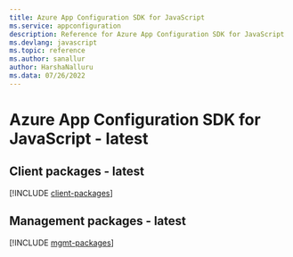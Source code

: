 ```yaml
---
title: Azure App Configuration SDK for JavaScript
ms.service: appconfiguration
description: Reference for Azure App Configuration SDK for JavaScript
ms.devlang: javascript
ms.topic: reference
ms.author: sanallur
author: HarshaNalluru
ms.data: 07/26/2022
---
```

# Azure App Configuration SDK for JavaScript - latest

## Client packages - latest
[!INCLUDE [client-packages](app-configuration-client-index.md)]
## Management packages - latest
[!INCLUDE [mgmt-packages](app-configuration-mgmt-index.md)]